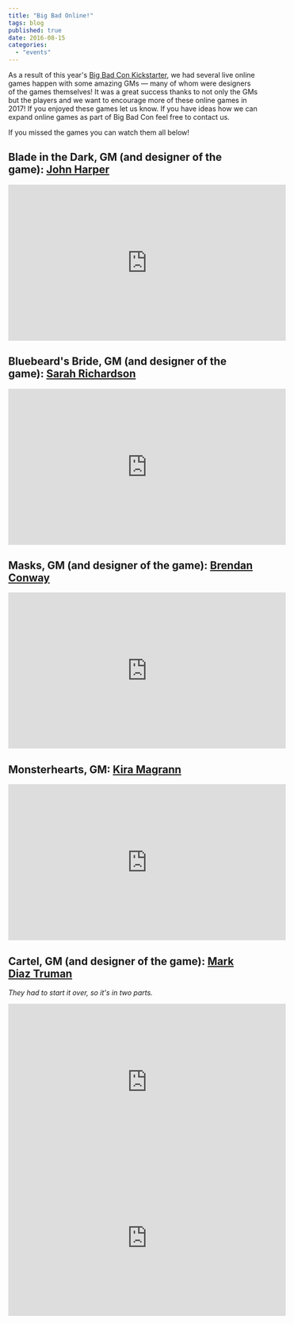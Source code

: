 ```yaml
---
title: "Big Bad Online!"
tags: blog
published: true
date: 2016-08-15
categories: 
  - "events"
---
```


As a result of this year's [Big Bad Con Kickstarter](https://www.kickstarter.com/projects/1157274964/big-bad-con-2016), we had several live online games happen with some amazing GMs — many of whom were designers of the games themselves! It was a great success thanks to not only the GMs but the players and we want to encourage more of these online games in 2017! If you enjoyed these games let us know. If you have ideas how we can expand online games as part of Big Bad Con feel free to contact us.

If you missed the games you can watch them all below!

## Blade in the Dark, GM (and designer of the game): [John Harper](https://twitter.com/john_harper)

<iframe width="560" height="315" src="https://www.youtube.com/embed/VGDddcoVoiE" frameborder="0" allowfullscreen></iframe>

## Bluebeard's Bride, GM (and designer of the game): [Sarah Richardson](https://plus.google.com/u/0/+SarahRichardsonscorcha)

<iframe width="560" height="315" src="https://www.youtube.com/embed/c4HFIC4XvmE" frameborder="0" allowfullscreen></iframe>

## Masks, GM (and designer of the game): [Brendan Conway](https://plus.google.com/104242213536336786514)

<iframe width="560" height="315" src="https://www.youtube.com/embed/xcA81vk2abo" frameborder="0" allowfullscreen></iframe>

## Monsterhearts, GM: [Kira Magrann](https://twitter.com/Kiranansi)

<iframe width="560" height="315" src="https://www.youtube.com/embed/XikwAd3JE44" frameborder="0" allowfullscreen></iframe>

## Cartel, GM (and designer of the game): [Mark Diaz Truman](https://twitter.com/trumonz)

_They had to start it over, so it's in two parts._

<iframe width="560" height="315" src="https://www.youtube.com/embed/NOkOn97psu8" frameborder="0" allowfullscreen></iframe>

 

<iframe width="560" height="315" src="https://www.youtube.com/embed/XkT8qt5OtcM" frameborder="0" allowfullscreen></iframe>
